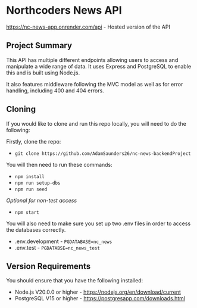 # **Northcoders News API**

https://nc-news-app.onrender.com/api - Hosted version of the API

## **Project Summary**

This API has multiple different endpoints allowing users to access and manipulate a wide range of data. It uses Express and PostgreSQL to enable this and is built using Node.js.

It also features middleware following the MVC model as well as for error handling, including 400 and 404 errors.

## **Cloning**

If you would like to clone and run this repo locally, you will need to do the following:

Firstly, clone the repo:

- `git clone https://github.com/AdamSaunders26/nc-news-backendProject`

You will then need to run these commands:

- `npm install`
- `npm run setup-dbs`
- `npm run seed`

_Optional for non-test access_

- `npm start`

You will also need to make sure you set up two .env files in order to access the databases correctly.

- .env.development - `PGDATABASE=nc_news`
- .env.test - `PGDATABSE=nc_news_test`

## **Version Requirements**

You should ensure that you have the following installed:

- Node.js V20.0.0 or higher - https://nodejs.org/en/download/current
- PostgreSQL V15 or higher - https://postgresapp.com/downloads.html
